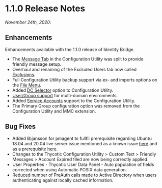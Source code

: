 [title]: # (1.1.0 Release)
[tags]: # (read me)
[priority]: # (30998)
# 1.1.0 Release Notes

_November 24th, 2020_:

## Enhancements

Enhancements available with the 1.1.0 release of Identity Bridge.

* The [Message Tab](../cfg-util/custom-msg/index.md) in the Configuration Utility was split to provide friendly message setup.
* Overhaul and renaming of the Excluded Users tab now called [Exclusions](../cfg-util/excl-users/index.md).
* Full Configuration Utility backup support via ex- and imports options on the [File Menu](../cfg-util/file-menu/index.md).
* Added [DC Selector](../cfg-util/dc-selector.md) option to Configuration Utility.
* [User/Group support](../cfg-util/general/index.md) for multi-domain environments.
* Added [Service Accounts](../cfg-util/service-accts/index.md) support to the Configuration Utility. 
* The Primary Group configuration option was removed from the Configuration Utility and MMC extension.

## Bug Fixes

* Added libjansson for pmagent to fullfil prerequisite regarding Ubuntu 18.04 and 20.04 live server issue mentioned as a known issue [here](rn-1.0.1.md#known_issues) and as a prerequisite [here](../install/inst-agent/inst-agent-ubuntu.md#prerequisites).
* Changes to the Thycotic Configuration Utility > Custom Text > Friendly Messages > Account Expired filed are now being correctly applied.
* User Properties - Thycotic User Data Panel - Auto population of fields corrected when using Automatic POSIX data generation.
* Reduced number of PreAuth calls made to Active Directory when users authenticating against locally cached information.
